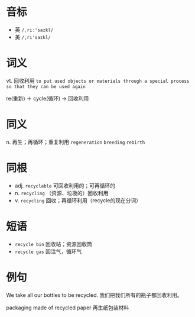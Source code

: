 # 音标

- 英 `/ˌriː'saɪkl/`
- 美 `/,ri'saɪkl/`

# 词义

vt. 回收利用
`to put used objects or materials through a special process so that they can be used again`



re(重新) ＋ cycle(循环) → 回收利用

# 同义

n. 再生；再循环；重复利用
`regeneration` `breeding` `rebirth`

# 同根

- adj. `recyclable` 可回收利用的；可再循环的
- n. `recycling` （资源、垃圾的）回收利用
- v. `recycling` 回收；再循环利用（recycle的现在分词）

# 短语

- `recycle bin` 回收站；资源回收筒
- `recycle gas` 回注气，循环气

# 例句

We take all our bottles to be recycled.
我们把我们所有的瓶子都回收利用。

packaging made of recycled paper
再生纸包装材料


